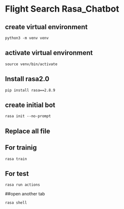 # Flight Search Rasa_Chatbot

## create virtual environment
```
python3 -m venv venv
```
## activate virtual environment
```
source venv/bin/activate
```
## Install rasa2.0
```
pip install rasa==2.8.9
```
## create initial bot
```
rasa init --no-prompt
```
## Replace all file 
## For trainig
```
rasa train
```
## For test
```
rasa run actions
```
##open another tab
```
rasa shell
```
